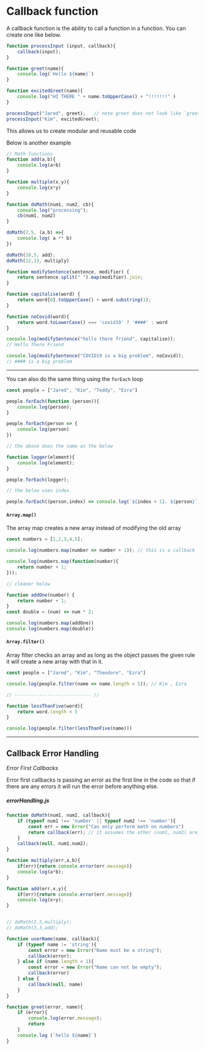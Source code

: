 # Callback function

A callback function is the ability to call a function in a function. You can create one like below.

```js
function processInput (input, callback){
    callback(input);
}

function greet(name){
    console.log(`Hello ${name}`)
}

function excitedGreet(name){
    console.log("HI THERE " + name.toUpperCase() + "!!!!!!!" )
}

processInput("Jared", greet);	// note greet does not look like `greet()`
processInput("Kim", excitedGreet);
```

This allows us to create modular and reusable code

Below is another example

```js
// Math functions
function add(a,b){
    console.log(a+b)
}

function multiple(x,y){
    console.log(x*y)
}

function doMath(num1, num2, cb){
    console.log("processing");
    cb(num1, num2)
}

doMath(2,5, (a,b) =>{
    console.log( a ** b)
})

doMath(10,5, add);
doMath(12,13, multiply)
```



```js
function modifySentence(sentence, modifier) {
    return sentence.split(" ").map(modifier).join;
}

function capitalise(word) {
    return word[0].toUpperCase() + word.substring(1);
}

function noCovid(word){
    return word.toLowerCase() === 'covid19' ? '####' : word
}

console.log(modifySentence("hello there friend", capitalise));
// Hello There Friend

console.log(modifySentence("COVID19 is a big problem", noCovid));
// #### is a big problem
```



---

You can also do the same thing using the `forEach` loop

```js
const people = ["Jared", "Kim", "Teddy", "Ezra"]

people.forEach(function (person)){
	console.log(person);
}

people.forEach(person => {
    console.log(person)
})

// the above does the same as the below

function logger(element){
    console.log(element);
}

people.forEach(logger);

// the below uses index.

people.forEach((person,index) => console.log(`${index + 1}. ${person}`));
```



#### `Array.map()`

The array map creates a new array instead of modifying the old array

```js
const numbers = [1,2,3,4,5];

console.log(numbers.map(number => number + 1)); // this is a callback

console.log(numbers.map(function(number){
    return number + 1;
}));

// cleaner below

function addOne(number) {
    return number + 1;
}
const double = (num) => num * 2;

console.log(numbers.map(addOne))
console.log(numbers.map(double))
```



#### `Array.filter()`

Array filter checks an array and as long as the object passes the given  rule it will create a new array with that in it.

```js
const people = ["Jared", "Kim", "Theodore", "Ezra"]

console.log(people.filter(name => name.length < 5)); // Kim , Ezra

// ---------------------------- //

function lessThanFive(word){
    return word.length < 5
}

console.log(people.filter(lessThanFive(name)))
```



---

## Callback Error Handling

*Error First Callbacks*

Error first callbacks is passing an error as the first line in the code so that if there are any errors it will run the error before anything else.

##### errorHandling.js	

```js
function doMath(num1, num2, callback){
    if (typeof num1 !== 'number' || typeof num2 !== 'number'){
        const err = new Error("Can only perform math on numbers")
        return callback(err); // it assumes the other (num1, num2) are not there
    }
    callback(null, num1,num2);
}

function multiply(err,a,b){
    if(err){return console.error(err.message)}
    console.log(a*b);
}

function add(err,x,y){
    if(err){return console.error(err.message)}
    console.log(x+y);
}


// doMath(2,5,multiply);
// doMath(3,3,add);
```

```js
function userName(name, callback){
    if (typeof name != 'string'){
        const error = new Error("Name must be a string");
        callback(error);
    } else if (name.length < 1){
        const error = new Error("Name can not be empty");
        callback(error)
    } else {
        callback(null, name)
    }
}

function greet(error, name){
    if (error){
        console.log(error.message);
        return
    }
    console.log (`hello ${name}`)
}
```

